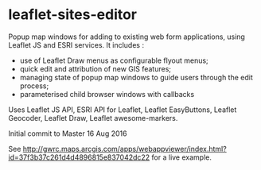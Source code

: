 # leaflet-sites-editor
Popup map windows for adding to existing web form applications, using Leaflet JS and ESRI services.
It includes :

- use of Leaflet Draw menus as configurable flyout menus;
- quick edit and attribution of new GIS features;
- managing state of popup map windows to guide users through the edit process;
- parameterised child browser windows with callbacks

Uses Leaflet JS API, ESRI API for Leaflet, Leaflet EasyButtons, Leaflet Geocoder, Leaflet Draw, Leaflet awesome-markers.

Initial commit to Master 16 Aug 2016

See http://gwrc.maps.arcgis.com/apps/webappviewer/index.html?id=37f3b37c261d4d4896815e837042dc22 for a live example.
